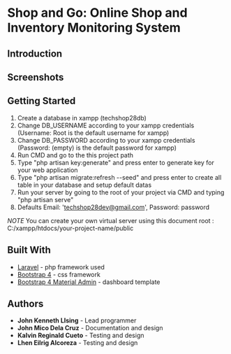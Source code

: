 # Shop and Go: Online Shop and Inventory Monitoring System

## Introduction

## Screenshots

## Getting Started
1) Create a database in xampp (techshop28db)
2) Change DB_USERNAME according to your xampp credentials (Username: Root is the default username for xampp)
3) Change DB_PASSWORD according to your xampp credentials (Password: (empty) is the default password for xampp)
4) Run CMD and go to the this project path
5) Type "php artisan key:generate" and press enter to generate key for your web application
6) Type "php artisan migrate:refresh --seed" and press enter to create all table in your database and setup default datas
7) Run your server by going to the root of your project via CMD and typing "php artisan serve"
8) Defaults Email: 'techshop28dev@gmail.com', Password: password

*NOTE*
You can create your own virtual server using this document root : C:/xampp/htdocs/your-project-name/public

## Built With
* [Laravel](https://github.com/laravel/laravel) - php framework used
* [Bootstrap 4](https://github.com/twbs/bootstrap/tree/v4-dev) - css framework
* [Bootstrap 4 Material Admin](https://bootstrapious.com/p/admin-template) - dashboard template 

## Authors
* **John Kenneth LIsing** - Lead programmer
* **John Mico Dela Cruz** - Documentation and design
* **Kalvin Reginald Cueto** - Testing and design
* **Lhen Eilrig Alcoreza** - Testing and design
